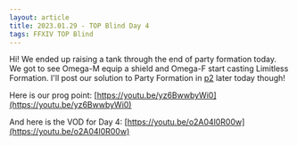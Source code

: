 ```yaml
---
layout: article
title: 2023.01.29 - TOP Blind Day 4 
tags: FFXIV TOP Blind
---
```


Hi! We ended up raising a tank through the end of party formation today. We got to see Omega-M equip a shield and Omega-F start casting Limitless Formation. I'll post our solution to Party Formation in [p2](../../../ffxiv/top/p2) later today though!

Here is our prog point: [https://youtu.be/yz6BwwbyWi0](https://youtu.be/yz6BwwbyWi0)

And here is the VOD for Day 4: [https://youtu.be/o2A04l0R00w](https://youtu.be/o2A04l0R00w)